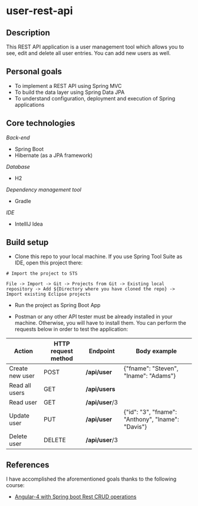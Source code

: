 # user-rest-api

## Description

This REST API application is a user management tool which allows you to see, edit and delete all user entries. You can add new users as well.

## Personal goals

- To implement a REST API using Spring MVC
- To build the data layer using Spring Data JPA
- To understand configuration, deployment and execution of Spring applications

## Core technologies

*Back-end*
- Spring Boot
- Hibernate (as a JPA framework)

*Database*
- H2

*Dependency management tool*
- Gradle

*IDE*
- IntellIJ Idea

## Build setup

- Clone this repo to your local machine. If you use Spring Tool Suite as IDE, open this project there:

```
# Import the project to STS

File -> Import -> Git -> Projects from Git -> Existing local repository -> Add ${Directory where you have cloned the repo} -> Import existing Eclipse projects
```

- Run the project as Spring Boot App

- Postman or any other API tester must be already installed in your machine. Otherwise, you will have to install them. You can perform the requests below in order to test the application:

| Action | HTTP request method | Endpoint | Body example |
| ------------- | ------------- | ------------- | ------------- |
| Create new user | POST  | **/api/user**  | {"fname": "Steven", "lname": "Adams"} |
| Read all users | GET  | **/api/users** | |
| Read user | GET  | **/api/user**/3 | |
| Update user | PUT  | **/api/user** | {"id": "3", "fname": "Anthony", "lname": "Davis"}|
| Delete user | DELETE  | **/api/user**/3 | |


## References

I have accomplished the aforementioned goals thanks to the following course:

- [Angular-4 with Spring boot Rest CRUD operations](https://www.youtube.com/watch?v=ioYJx-rNNoI&list=PLF0fAweo0Kogzy5I6LxEaIlJAxVORXZm-&index=1)

